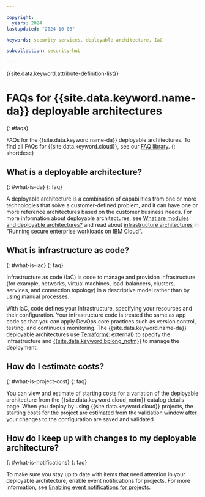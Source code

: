 ```yaml
---

copyright:
  years: 2024
lastupdated: "2024-10-08"

keywords: security services, deployable architecture, IaC

subcollection: security-hub

---
```


{{site.data.keyword.attribute-definition-list}}

# FAQs for {{site.data.keyword.name-da}} deployable architectures
{: #faqs}

FAQs for the {{site.data.keyword.name-da}} deployable architectures. To find all FAQs for {{site.data.keyword.cloud}}, see our [FAQ library](/docs/faqs).
{: shortdesc}

## What is a deployable architecture?
{: #what-is-da}
{: faq}

A deployable architecture is a combination of capabilities from one or more technologies that solve a customer-defined problem, and it can have one or more reference architectures based on the customer business needs. For more information about deployable architectures, see [What are modules and deployable architectures?](/docs/secure-enterprise?topic=secure-enterprise-understand-module-da) and read about [infrastructure architectures](/docs/overview?topic=overview-secure-enterprise#define-architecture) in "Running secure enterprise workloads on IBM Cloud".

## What is infrastructure as code?
{: #what-is-iac}
{: faq}

Infrastructure as code (IaC) is code to manage and provision infrastructure (for example, networks, virtual machines, load-balancers, clusters, services, and connection topology) in a descriptive model rather than by using manual processes.

With IaC, code defines your infrastructure, specifying your resources and their configuration. Your infrastructure code is treated the same as app code so that you can apply DevOps core practices such as version control, testing, and continuous monitoring. The {{site.data.keyword.name-da}} deployable architectures use [Terraform](https://www.terraform.io/){: external} to specify the infrastructure and [{{site.data.keyword.bplong_notm}}](/docs/schematics?topic=schematics-getting-started) to manage the deployment.

## How do I estimate costs?
{: #what-is-project-cost}
{: faq}

You can view and estimate of starting costs for a variation of the deployable architecture from the {{site.data.keyword.cloud_notm}} catalog details page. When you deploy by using {{site.data.keyword.cloud}} projects, the starting costs for the project are estimated from the validation window after your changes to the configuration are saved and validated.

## How do I keep up with changes to my deployable architecture?
{: #what-is-notifications}
{: faq}

To make sure you stay up to date with items that need attention in your deployable architecture, enable event notifications for projects. For more information, see [Enabling event notifications for projects](/docs/secure-enterprise?topic=secure-enterprise-event-notifications-events).
